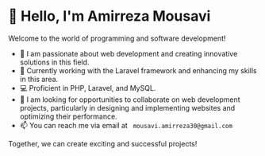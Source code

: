 
# 👋 Hello, I'm Amirreza Mousavi

Welcome to the world of programming and software development!

- 👀 I am passionate about web development and creating innovative solutions in this field.
- 🌱 Currently working with the Laravel framework and enhancing my skills in this area.
- 💻 Proficient in PHP, Laravel, and MySQL.
- 💞️ I am looking for opportunities to collaborate on web development projects, particularly in designing and implementing websites and optimizing their performance.
- 📫 You can reach me via email at ``` mousavi.amirreza30@gmail.com```

Together, we can create exciting and successful projects!
